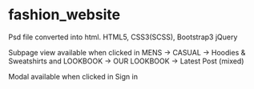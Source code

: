 # fashion_website
Psd file converted into html. HTML5, CSS3(SCSS), Bootstrap3 jQuery

Subpage view available when clicked in MENS -> CASUAL -> Hoodies & Sweatshirts and LOOKBOOK -> OUR LOOKBOOK -> Latest Post (mixed)

Modal available when clicked in Sign in
